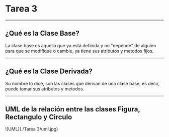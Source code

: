 # Tarea 3

___

## ¿Qué es la Clase Base?

La clase base es aquella que ya está definida y no "depende" de alguien para que se modifique o cambie, ya tiene sus atributos y metodos fijos.

___

## ¿Qué es la Clase Derivada?

Su nombre lo dice, son las clases que derivan de una clase base, es decir, puede tomar sus atributos y metodos.

___

## UML de la relación entre las clases Figura, Rectangulo y Circulo

![UML](./Tarea 3/uml.jpg)